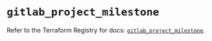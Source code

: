 # `gitlab_project_milestone`

Refer to the Terraform Registry for docs: [`gitlab_project_milestone`](https://registry.terraform.io/providers/gitlabhq/gitlab/16.9.1/docs/resources/project_milestone).
